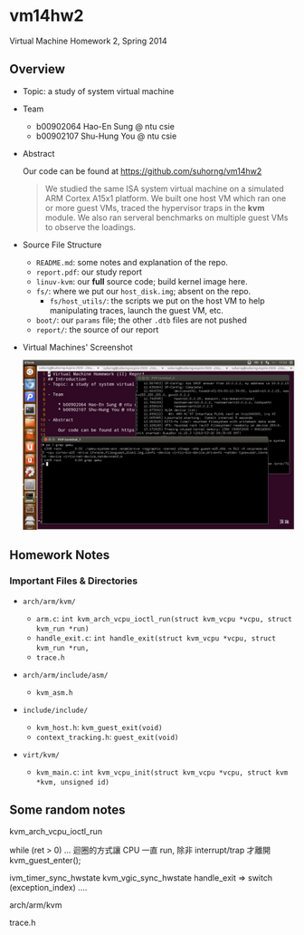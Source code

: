 vm14hw2
=======

Virtual Machine Homework 2, Spring 2014

## Overview

- Topic: a study of system virtual machine

- Team

    * b00902064 Hao-En Sung @ ntu csie
    * b00902107 Shu-Hung You @ ntu csie

- Abstract

    Our code can be found at https://github.com/suhorng/vm14hw2

    > We studied the same ISA system virtual machine on a simulated ARM Cortex A15x1
    platform. We built one host VM which ran one or more guest VMs, traced the hypervisor
    traps in the **kvm** module. We also ran serveral benchmarks on multiple guest VMs
    to observe the loadings.

- Source File Structure

    * `README.md`: some notes and explanation of the repo.
    * `report.pdf`: our study report
    * `linuv-kvm`: our **full** source code; build kernel image here.
    * `fs/`: where we put our `host_disk.img`; absent on the repo.
        + `fs/host_utils/`: the scripts we put on the host VM to help
            manipulating traces, launch the guest VM, etc.
    * `boot/`: our `params` file; the other `.dtb` files are not pushed
    * `report/`: the source of our report

- Virtual Machines' Screenshot

    ![VM screenshot](./report/host-guest-qemu.jpg)

## Homework Notes
### Important Files & Directories

- `arch/arm/kvm/`

    * `arm.c`: `int kvm_arch_vcpu_ioctl_run(struct kvm_vcpu *vcpu, struct kvm_run *run)`
    * `handle_exit.c`: `int handle_exit(struct kvm_vcpu *vcpu, struct kvm_run *run,`
    * `trace.h`

- `arch/arm/include/asm/`

    * `kvm_asm.h`

- `include/include/`

    * `kvm_host.h`: `kvm_guest_exit(void)`
    * `context_tracking.h`: `guest_exit(void)`

- `virt/kvm/`

    * `kvm_main.c`: `int kvm_vcpu_init(struct kvm_vcpu *vcpu, struct kvm *kvm, unsigned id)`

## Some random notes

kvm_arch_vcpu_ioctl_run

while (ret > 0) ... 迴圈的方式讓 CPU 一直 run, 除非 interrupt/trap 才離開
kvm_guest_enter();


ivm_timer_sync_hwstate
kvm_vgic_sync_hwstate
handle_exit => switch (exception_index) ....

arch/arm/kvm

trace.h

